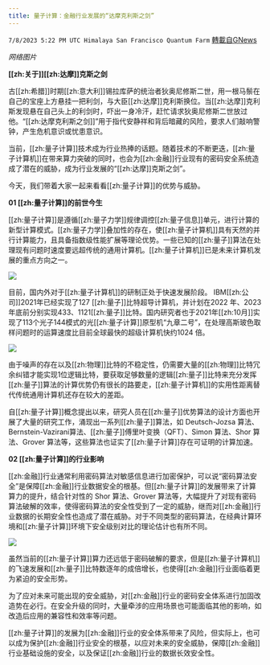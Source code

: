 ```yaml
---
title: 量子计算：金融行业发展的“达摩克利斯之剑”
---
```

`7/8/2023 5:22 PM UTC Himalaya San Francisco Quantum Farm` [轉載自GNews](https://gnews.org/articles/1446593)

*网络图片*

**[[zh:关于]][[zh:达摩]]克斯之剑**

古[[zh:希腊]]时期[[zh:意大利]]锡拉库萨的统治者狄奥尼修斯二世，用一根马鬃在自己的宝座上方悬挂一把利剑，与大臣[[zh:达摩]]克利斯换位。当[[zh:达摩]]克利斯发现悬在自己头上的利剑时，吓出一身冷汗，赶忙请求狄奥尼修斯二世放过他。“[[zh:达摩克利斯之剑]]”用于指代安静祥和背后暗藏的风险，要求人们敲响警钟，产生危机意识或忧患意识。

当前，[[zh:量子计算]]技术成为行业热捧的话题。随着技术的不断更迭，[[zh:量子计算机]]在带来算力突破的同时，也会为[[zh:金融]]行业现有的密码安全系统造成了潜在的威胁，成为行业发展的“[[zh:达摩]]克斯之剑”。

今天，我们带着大家一起来看看[[zh:量子计算]]的优势与威胁。
 
**01	[[zh:量子计算]]的前世今生**

[[zh:量子计算]]是遵循[[zh:量子力学]]规律调控[[zh:量子信息]]单元，进行计算的新型计算模式。[[zh:量子力学]]叠加性的存在，使[[zh:量子计算机]]具有天然的并行计算能力，且具备指数级性能扩展等理论优势。一些已知的[[zh:量子]]算法在处理现有问题时速度要远超传统的通用计算机。[[zh:量子计算机]]已是未来计算机发展的重点方向之一。

![](https://ipfs.gnews.org/ipfs/QmQrtuveHgtbp9uLtL7CsXr9imZtnZ8tETsW2hm8wK6rqN?filename=shik2.jpg)

目前，国内外对于[[zh:量子计算机]]的研制正处于快速发展阶段。
IBM[[zh:公司]]2021年已经实现了127 [[zh:量子]]比特超导计算机，并计划在2022 年、2023年底前分别实现433、1121[[zh:量子]]比特。国内研究者也于2021年[[zh:10月]]实现了113个光子144模式的光[[zh:量子计算]]原型机“九章二号”，在处理高斯玻色取样问题时的运算速度比目前全球最快的超级计算机快约1024 倍。
 

![](https://ipfs.gnews.org/ipfs/QmQsuLYvGpPAUAwYpUECdoJQ8N9r62hS9s91KgBUBPmuJ1?filename=J1FahgU.jpg)


由于噪声的存在以及[[zh:物理]]比特的不稳定性，仍需要大量的[[zh:物理]]比特冗余纠错才能实现1位逻辑比特，要获取足够数量的逻辑[[zh:量子]]比特来充分发挥[[zh:量子]]算法的计算优势仍有很长的路要走，[[zh:量子计算机]]的实用性距离替代传统通用计算机还存在较大的差距。

自[[zh:量子计算]]概念提出以来，研究人员在[[zh:量子]]优势算法的设计方面也开展了大量的研究工作，涌现出一系列[[zh:量子]]算法，如 Deutsch-Jozsa 算法、Bernstein-Vazirani算法、[[zh:量子]]傅里叶变换（QFT）、Simon 算法、Shor 算法、Grover 算法等，这些算法也证实了[[zh:量子计算]]存在可证明的计算加速。

**02	[[zh:量子计算]]的行业影响**
 
[[zh:金融]]行业通常利用密码算法对敏感信息进行加密保护，可以说“密码算法安全”是保障[[zh:金融]]行业数据安全的根基。但[[zh:量子计算]]的发展带来了计算算力的提升，结合针对性的 Shor 算法、Grover 算法等，大幅提升了对现有密码算法破解的效率，使得密码算法的安全性受到了一定的威胁，继而对[[zh:金融]]行业数据的长期安全性也造成了潜在威胁。对于不同类型的密码算法，在经典计算环境和[[zh:量子计算]]环境下安全级别对比的理论估计也有所不同。

![](https://i.imgur.com/iaCNxf6.png)

虽然当前的[[zh:量子计算]]算力还远低于密码破解的要求，但是[[zh:量子计算机]]的飞速发展和[[zh:量子]]比特数逐年的成倍增长，也使得[[zh:金融]]行业面临着更为紧迫的安全形势。

为了应对未来可能出现的安全威胁，对[[zh:金融]]行业的密码安全体系进行加固改造势在必行。在安全升级的同时，大量牵涉的应用场景也可能面临其他的影响，如改造后应用的兼容性和效率等问题。

[[zh:量子计算]]的发展为[[zh:金融]]行业的安全体系带来了风险，但实际上，也可以成为保护[[zh:金融]]行业安全的根基，以应对未来的安全威胁，保障[[zh:金融]]行业基础设施的安全，以及保证[[zh:金融]]行业的数据长效安全性。

